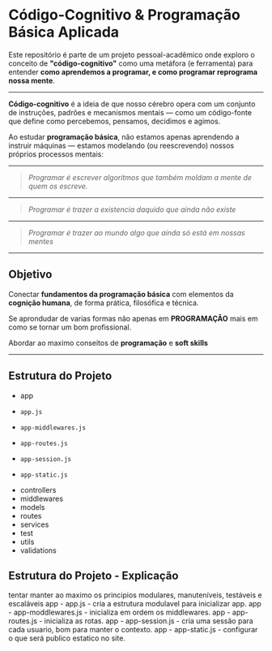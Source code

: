 # Código-Cognitivo & Programação Básica Aplicada

Este repositório é parte de um projeto pessoal-acadêmico onde exploro o conceito de **"código-cognitivo"** como uma metáfora (e ferramenta) para entender **como aprendemos a programar, e como programar reprograma nossa mente**.

---

**Código-cognitivo** é a ideia de que nosso cérebro opera com um conjunto de instruções, padrões e mecanismos mentais — como um código-fonte que define como percebemos, pensamos, decidimos e agimos.

Ao estudar **programação básica**, não estamos apenas aprendendo a instruir máquinas — estamos modelando (ou reescrevendo) nossos próprios processos mentais:

---

> _Programar é escrever algoritmos que também moldam a mente de quem os escreve._
---

> _Programar é trazer a existencia daquido que ainda não existe_
---

> _Programar é trazer ao mundo algo que ainda só está em nossas mentes_

---

## Objetivo

Conectar **fundamentos da programação básica** com elementos da **cognição humana**, de forma prática, filosófica e técnica.

Se aprondudar de varias formas não apenas em **PROGRAMAÇÃO** mais em como se tornar um bom profissional.

Abordar ao maximo conseitos de **programação** e **soft skills**

---

## Estrutura do Projeto

- app
-     app.js
-     app-middlewares.js
-     app-routes.js
-     app-session.js
-     app-static.js
- controllers
- middlewares
- models
- routes
- services
- test
- utils
- validations

## Estrutura do Projeto - Explicação
tentar manter ao maximo os principios modulares, manuteníveis, testáveis e escaláveis
app - app.js                - cria a estrutura modulavel para inicializar app.
app - app-moddlewares.js    - inicializa em ordem os middlewares.
app - app-routes.js         - inicializa as rotas.
app - app-session.js        - cria uma sessão para cada usuario, bom para manter o contexto.
app - app-static.js         - configurar o que será publico estatico no site.
